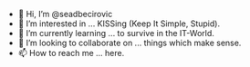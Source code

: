 - 👋 Hi, I’m @seadbecirovic
- 👀 I’m interested in ... KISSing (Keep It Simple, Stupid).
- 🌱 I’m currently learning ... to survive in the IT-World.
- 💞️ I’m looking to collaborate on ... things which make sense.
- 📫 How to reach me ... here.

<!---
seadbecirovic/seadbecirovic is a ✨ special ✨ repository because its `README.md` (this file) appears on your GitHub profile.
You can click the Preview link to take a look at your changes.
--->
